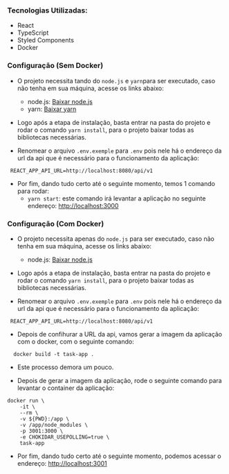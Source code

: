 ### Tecnologias Utilizadas:
 - React
 - TypeScript
 - Styled Components
 - Docker

### Configuração (Sem Docker)

* O projeto necessita tando do `node.js` e `yarn`para ser executado,
caso não tenha em sua máquina, acesse os links abaixo:
    * node.js: [Baixar node.js](https://nodejs.org/pt-br/download/)
    * yarn: [Baixar yarn](https://legacy.yarnpkg.com/en/docs/install/#mac-stable)
    
* Logo após a etapa de instalação, basta entrar na pasta do projeto e rodar o comando
`yarn install`, para o projeto baixar todas as bibliotecas necessárias.
* Renomear o arquivo `.env.exemple` para `.env` pois nele há o endereço da url da api que é necessário para o funcionamento da aplicação:
```
 REACT_APP_API_URL=http://localhost:8080/api/v1
``` 

* Por fim, dando tudo certo até o seguinte momento, temos 1 comando para rodar:
    * `yarn start`: este comando irá levantar a aplicação no seguinte endereço: [http://localhost:3000](http://localhost:3000)

### Configuração (Com Docker)

* O projeto necessita apenas do `node.js` para ser executado,
caso não tenha em sua máquina, acesse os links abaixo:
    * node.js: [Baixar node.js](https://nodejs.org/pt-br/download/)
    
* Logo após a etapa de instalação, basta entrar na pasta do projeto e rodar o comando
`yarn install`, para o projeto baixar todas as bibliotecas necessárias.
* Renomear o arquivo `.env.exemple` para `.env` pois nele há o endereço da url da api que é necessário para o funcionamento da aplicação:
```
 REACT_APP_API_URL=http://localhost:8080/api/v1
``` 

* Depois de confihurar a URL da api, vamos gerar a imagem da aplicação com o docker, com o seguinte comando:
```
  docker build -t task-app .
```
* Este processo demora um pouco.

* Depois de gerar a imagem da aplicação, rode o seguinte comando para levantar o container da aplicação:
```
docker run \                
    -it \
    --rm \
    -v ${PWD}:/app \
    -v /app/node_modules \
    -p 3001:3000 \
    -e CHOKIDAR_USEPOLLING=true \
    task-app

```

* Por fim, dando tudo certo até o seguinte momento, podemos acessar o endereço: [http://localhost:3001](http://localhost:3001)